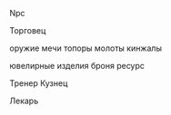Npc

Торговец

оружие
мечи
топоры
молоты
кинжалы

ювелирные изделия
броня
ресурс

Тренер
Кузнец

Лекарь
